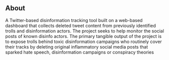 ## About
A Twitter-based disinformation tracking tool built on a web-based dashboard that collects deleted tweet content from previously identified trolls and disinformation actors. The project seeks to help monitor the social posts of known disinfo actors. The primary tangible output of the project is to expose trolls behind toxic disinformation campaigns who routinely cover their tracks by deleting original inflammatory social media posts that sparked hate speech, disinformation campaigns or conspiracy theories
